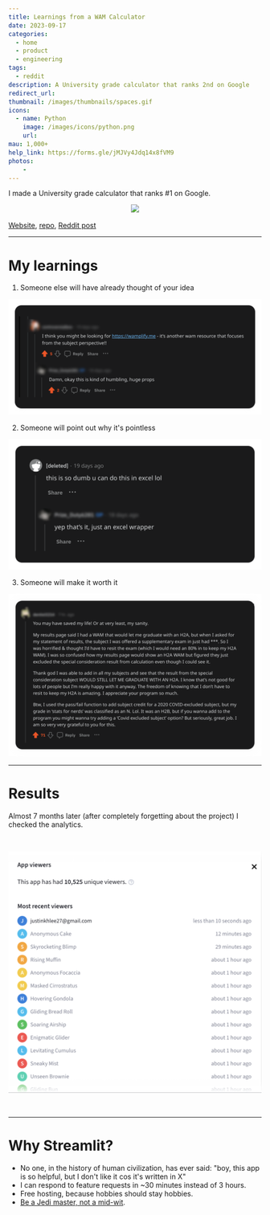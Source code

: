 ```yaml
---
title: Learnings from a WAM Calculator
date: 2023-09-17
categories:
  - home
  - product
  - engineering
tags:
  - reddit
description: A University grade calculator that ranks 2nd on Google
redirect_url:
thumbnail: /images/thumbnails/spaces.gif
icons:
  - name: Python
    image: /images/icons/python.png
    url:
mau: 1,000+
help_link: https://forms.gle/jMJVy4Jdq14x8fVM9
photos:
    -
---
```


I made a University grade calculator that ranks #1 on Google.

<p align="center">
  <a href="https://www.reddit.com/r/unimelb/comments/182kxtw/someone_finally_did_it_wam_calculator/">
    <img src="https://img.shields.io/badge/Reddit-60k-red">
  </a>
</p>

[Website](https://wam-calculator.streamlit.app/?fbclid=IwAR1K9ixVHdMm1wE9KUK5P48BUahEgWaQ4ubhFwKJcrvxRmy9cKim3N0Coko), [repo](https://github.com/jl33-ai/um-wam), [Reddit post](https://www.reddit.com/r/unimelb/comments/182kxtw/someone_finally_did_it_wam_calculator/)

---

# My learnings

1. Someone else will have already thought of your idea

![](/images/redd4.png)

2. Someone will point out why it's pointless

![](/images/redd2.png)

3. Someone will make it worth it

![](/images/redd1.png)

---

# Results 

Almost 7 months later (after completely forgetting about the project) I checked the analytics.

<br>

![](/images/wam-stats.png)

<br>

---

# Why Streamlit?

- No one, in the history of human civilization, has ever said: "boy, this app is so helpful, but I don't like it cos it's written in X"
- I can respond to feature requests in ~30 minutes instead of 3 hours.
- Free hosting, because hobbies should stay hobbies.
- [Be a Jedi master, not a mid-wit](https://youtu.be/rP7bpYsfa6Q?si=NdXIYPDYvKCaqfq2&t=989).

